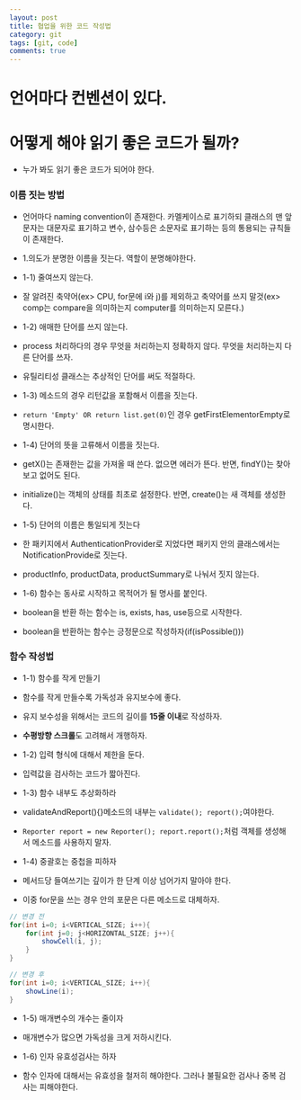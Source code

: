 ```yaml
---
layout: post
title: 협업을 위한 코드 작성법
category: git
tags: [git, code]
comments: true
---
```


# 언어마다 컨벤션이 있다.

# 어떻게 해야 읽기 좋은 코드가 될까?

- 누가 봐도 읽기 좋은 코드가 되어야 한다.

### 이름 짓는 방법

- 언어마다 naming convention이 존재한다. 카멜케이스로 표기하되 클래스의 맨 앞문자는 대문자로 표기하고 변수, 삼수등은 소문자로 표기하는 등의 통용되는 규칙들이 존재한다.

- 1.의도가 분명한 이름을 짓는다. 역할이 분명해야한다.

- 1-1) 줄여쓰지 않는다.
- 잘 알려진 축약어(ex> CPU, for문에 i와 j)를 제외하고 축약어를 쓰지 말것(ex> comp는 compare을 의미하는지 computer를 의미하는지 모른다.)

- 1-2) 애매한 단어를 쓰지 않는다.
- process 처리하다의 경우 무엇을 처리하는지 정확하지 않다. 무엇을 처리하는지 다른 단어를 쓰자.
- 유틸리티성 클래스는 추상적인 단어를 써도 적절하다.

- 1-3) 메소드의 경우 리턴값을 포함해서 이름을 짓는다.
- `return 'Empty' OR return list.get(0)`인 경우 getFirstElementorEmpty로 명시한다.

- 1-4) 단어의 뜻을 고류해서 이름을 짓는다.
- getX()는 존재한는 값을 가져올 때 쓴다. 없으면 에러가 뜬다. 반면, findY()는 찾아보고 없어도 된다.
- initialize()는 객체의 상태를 최초로 설정한다. 반면, create()는 새 객체를 생성한다.

- 1-5) 단어의 이름은 통일되게 짓는다
- 한 패키지에서 AuthenticationProvider로 지었다면 패키지 안의 클래스에서는 NotificationProvide로 짓는다.
- productInfo, productData, productSummary로 나눠서 짓지 않는다.

- 1-6) 함수는 동사로 시작하고 목적어가 될 명사를 붙인다.
- boolean을 반환 하는 함수는 is, exists, has, use등으로 시작한다.
- boolean을 반환하는 함수는 긍정문으로 작성하자(if(isPossible()))


### 함수 작성법

- 1-1) 함수를 작게 만들기
- 함수를 작게 만들수록 가독성과 유지보수에 좋다.
- 유지 보수성을 위해서는 코드의 길이를 **15줄 이내**로 작성하자.
- **수평방향 스크롤**도 고려해서 개행하자.

- 1-2) 입력 형식에 대해서 제한을 둔다.
- 입력값을 검사하는 코드가 짧아진다.

- 1-3) 함수 내부도 추상화하라
- validateAndReport(){}메소드의 내부는 `validate(); report();`여야한다.
- `Reporter report = new Reporter(); report.report();`처럼 객체를 생성해서 메소드를 사용하지 말자.

- 1-4) 중괄호는 중첩을 피하자
- 메서드당 들여쓰기는 깊이가 한 단계 이상 넘어가지 말아야 한다.
- 이중 for문을 쓰는 경우 안의 포문은 다른 메소드로 대체하자.

```java
// 변경 전
for(int i=0; i<VERTICAL_SIZE; i++){
    for(int j=0; j<HORIZONTAL_SIZE; j++){
        showCell(i, j);
    }
}

// 변경 후
for(int i=0; i<VERTICAL_SIZE; i++){
    showLine(i);
}
```

- 1-5) 매개변수의 개수는 줄이자
- 매개변수가 많으면 가독성을 크게 저하시킨다.

- 1-6) 인자 유효성검사는 하자
- 함수 인자에 대해서는 유효성을 철저히 해야한다. 그러나 불필요한 검사나 중복 검사는 피해야한다.


